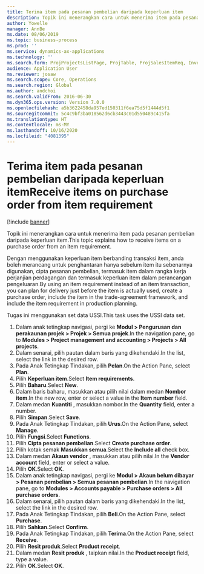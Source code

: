 ```yaml
---
title: Terima item pada pesanan pembelian daripada keperluan item
description: Topik ini menerangkan cara untuk menerima item pada pesanan pembelian daripada keperluan item.
author: Yowelle
manager: AnnBe
ms.date: 08/06/2019
ms.topic: business-process
ms.prod: ''
ms.service: dynamics-ax-applications
ms.technology: ''
ms.search.form: ProjProjectsListPage, ProjTable, ProjSalesItemReq, InventItemIdLookupSimple, PurchCreateFromSalesOrder, VendAccountItemLookup, PurchTable, PurchEditLines
audience: Application User
ms.reviewer: josaw
ms.search.scope: Core, Operations
ms.search.region: Global
ms.author: andchoi
ms.search.validFrom: 2016-06-30
ms.dyn365.ops.version: Version 7.0.0
ms.openlocfilehash: a5b3622458da957ed150311f6ea75d5f1444d5f1
ms.sourcegitcommit: 5c4c9bf3ba018562d6cb3443c01d550489c415fa
ms.translationtype: HT
ms.contentlocale: ms-MY
ms.lasthandoff: 10/16/2020
ms.locfileid: "4081395"
---
```

# <a name="receive-items-on-purchase-order-from-item-requirement"></a><span data-ttu-id="cda79-103">Terima item pada pesanan pembelian daripada keperluan item</span><span class="sxs-lookup"><span data-stu-id="cda79-103">Receive items on purchase order from item requirement</span></span>

[!include [banner](../../includes/banner.md)]

<span data-ttu-id="cda79-104">Topik ini menerangkan cara untuk menerima item pada pesanan pembelian daripada keperluan item.</span><span class="sxs-lookup"><span data-stu-id="cda79-104">This topic explains how to receive items on a purchase order from an item requirement.</span></span>

<span data-ttu-id="cda79-105">Dengan menggunakan keperluan item berbanding transaksi item, anda boleh merancang untuk penghantaran hanya sebelum item itu sebenarnya digunakan, cipta pesanan pembelian, termasuk item dalam rangka kerja perjanjian perdagangan dan termasuk keperluan item dalam perancangan pengeluaran.</span><span class="sxs-lookup"><span data-stu-id="cda79-105">By using an item requirement instead of an item transaction, you can plan for delivery just before the item is actually used, create a purchase order, include the item in the trade-agreement framework, and include the item requirement in production planning.</span></span> 

<span data-ttu-id="cda79-106">Tugas ini menggunakan set data USSI.</span><span class="sxs-lookup"><span data-stu-id="cda79-106">This task uses the USSI data set.</span></span>

1. <span data-ttu-id="cda79-107">Dalam anak tetingkap navigasi, pergi ke **Modul > Pengurusan dan perakaunan projek > Projek > Semua projek**.</span><span class="sxs-lookup"><span data-stu-id="cda79-107">In the navigation pane, go to **Modules > Project management and accounting > Projects > All projects**.</span></span>
2. <span data-ttu-id="cda79-108">Dalam senarai, pilih pautan dalam baris yang dikehendaki.</span><span class="sxs-lookup"><span data-stu-id="cda79-108">In the list, select the link in the desired row.</span></span>
3. <span data-ttu-id="cda79-109">Pada Anak Tetingkap Tindakan, pilih **Pelan**.</span><span class="sxs-lookup"><span data-stu-id="cda79-109">On the Action Pane, select **Plan**.</span></span>
4. <span data-ttu-id="cda79-110">Pilih **Keperluan item**.</span><span class="sxs-lookup"><span data-stu-id="cda79-110">Select **Item requirements**.</span></span>
5. <span data-ttu-id="cda79-111">Pilih **Baharu**.</span><span class="sxs-lookup"><span data-stu-id="cda79-111">Select **New**.</span></span>
6. <span data-ttu-id="cda79-112">Dalam baris baharu, masukkan atau pilih nilai dalam medan **Nombor item**.</span><span class="sxs-lookup"><span data-stu-id="cda79-112">In the new row, enter or select a value in the **Item number** field.</span></span>
7. <span data-ttu-id="cda79-113">Dalam medan **Kuantiti** , masukkan nombor.</span><span class="sxs-lookup"><span data-stu-id="cda79-113">In the **Quantity** field, enter a number.</span></span>
8. <span data-ttu-id="cda79-114">Pilih **Simpan**.</span><span class="sxs-lookup"><span data-stu-id="cda79-114">Select **Save**.</span></span>
9. <span data-ttu-id="cda79-115">Pada Anak Tetingkap Tindakan, pilih **Urus**.</span><span class="sxs-lookup"><span data-stu-id="cda79-115">On the Action Pane, select **Manage**.</span></span>
10. <span data-ttu-id="cda79-116">Pilih **Fungsi**.</span><span class="sxs-lookup"><span data-stu-id="cda79-116">Select **Functions**.</span></span>
11. <span data-ttu-id="cda79-117">Pilih **Cipta pesanan pembelian**.</span><span class="sxs-lookup"><span data-stu-id="cda79-117">Select **Create purchase order**.</span></span>
12. <span data-ttu-id="cda79-118">Pilih kotak semak **Masukkan semua**.</span><span class="sxs-lookup"><span data-stu-id="cda79-118">Select the **Include all** check box.</span></span>
13. <span data-ttu-id="cda79-119">Dalam medan **Akaun vendor** , masukkan atau pilih nilai.</span><span class="sxs-lookup"><span data-stu-id="cda79-119">In the **Vendor account** field, enter or select a value.</span></span>
14. <span data-ttu-id="cda79-120">Pilih **OK**.</span><span class="sxs-lookup"><span data-stu-id="cda79-120">Select **OK**.</span></span>
15. <span data-ttu-id="cda79-121">Dalam anak tetingkap navigasi, pergi ke **Modul > Akaun belum dibayar > Pesanan pembelian > Semua pesanan pembelian**.</span><span class="sxs-lookup"><span data-stu-id="cda79-121">In the navigation pane, go to **Modules > Accounts payable > Purchase orders > All purchase orders**.</span></span>
16. <span data-ttu-id="cda79-122">Dalam senarai, pilih pautan dalam baris yang dikehendaki.</span><span class="sxs-lookup"><span data-stu-id="cda79-122">In the list, select the link in the desired row.</span></span>
17. <span data-ttu-id="cda79-123">Pada Anak Tetingkap Tindakan, pilih **Beli**.</span><span class="sxs-lookup"><span data-stu-id="cda79-123">On the Action Pane, select **Purchase**.</span></span>
18. <span data-ttu-id="cda79-124">Pilih **Sahkan**.</span><span class="sxs-lookup"><span data-stu-id="cda79-124">Select **Confirm**.</span></span>
19. <span data-ttu-id="cda79-125">Pada Anak Tetingkap Tindakan, pilih **Terima**.</span><span class="sxs-lookup"><span data-stu-id="cda79-125">On the Action Pane, select **Receive**.</span></span>
20. <span data-ttu-id="cda79-126">Pilih **Resit produk**.</span><span class="sxs-lookup"><span data-stu-id="cda79-126">Select **Product receipt**.</span></span>
21. <span data-ttu-id="cda79-127">Dalam medan **Resit produk** , taipkan nilai.</span><span class="sxs-lookup"><span data-stu-id="cda79-127">In the **Product receipt** field, type a value.</span></span>
22. <span data-ttu-id="cda79-128">Pilih **OK**.</span><span class="sxs-lookup"><span data-stu-id="cda79-128">Select **OK**.</span></span>

